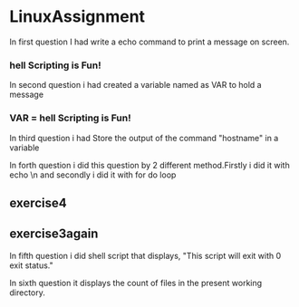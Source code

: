 # LinuxAssignment

In first question I had write a echo command to print a message on screen.
### hell Scripting is Fun!

In second question i had created a variable named as VAR to hold a message
### VAR = hell Scripting is Fun!

In third question i had Store the output of the command "hostname" in a variable

In forth question i did this question by 2 different method.Firstly i did it with echo \n and secondly i did it with for do loop
## exercise4
## exercise3again

In fifth question i did shell script that displays, "This script will exit with 0 exit status."

In sixth question it displays the count of files in the present working directory.
